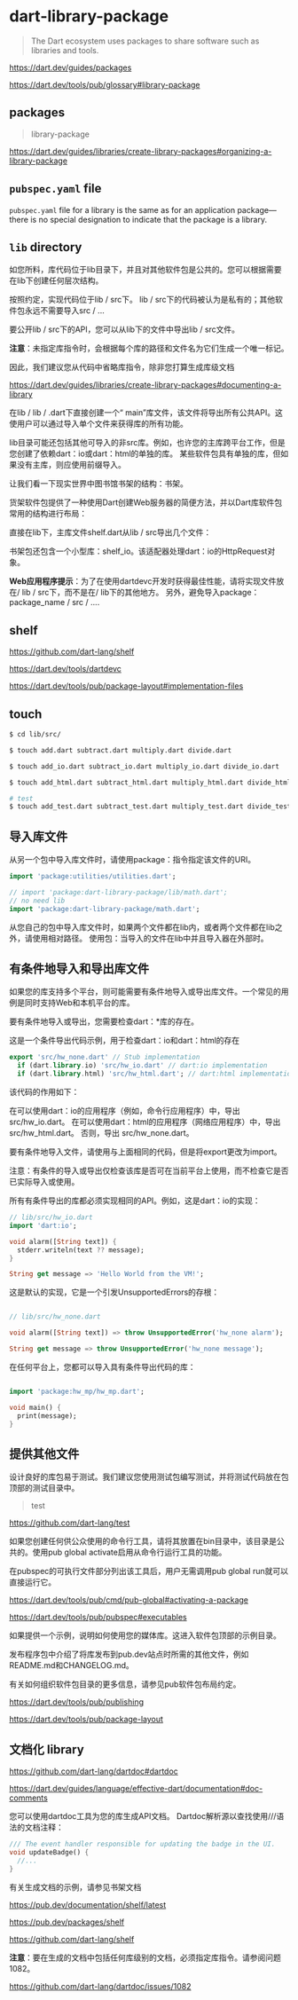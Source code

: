 # dart-library-package

> The Dart ecosystem uses packages to share software such as libraries and tools.

https://dart.dev/guides/packages

https://dart.dev/tools/pub/glossary#library-package

## packages

> library-package

https://dart.dev/guides/libraries/create-library-packages#organizing-a-library-package


## `pubspec.yaml` file

`pubspec.yaml` file for a library is the same as for an application package—there is no special designation to indicate that the package is a library.

## `lib` directory

<span title="As you might expect, the library code lives under the lib directory and is public to other packages. You can create any hierarchy under lib, as needed;">
如您所料，库代码位于lib目录下，并且对其他软件包是公共的。您可以根据需要在lib下创建任何层次结构。
</span>

按照约定，实现代码位于lib / src下。 lib / src下的代码被认为是私有的；其他软件包永远不需要导入src / ...

要公开lib / src下的API，您可以从lib下的文件中导出lib / src文件。

**注意**：未指定库指令时，会根据每个库的路径和文件名为它们生成一个唯一标记。

因此，我们建议您从代码中省略库指令，除非您打算生成库级文档

https://dart.dev/guides/libraries/create-library-packages#documenting-a-library


在lib / lib / <package-name> .dart下直接创建一个“ main”库文件，该文件将导出所有公共API。这使用户可以通过导入单个文件来获得库的所有功能。

lib目录可能还包括其他可导入的非src库。例如，也许您的主库跨平台工作，但是您创建了依赖dart：io或dart：html的单独的库。
某些软件包具有单独的库，但如果没有主库，则应使用前缀导入。

让我们看一下现实世界中图书馆书架的结构：书架。

货架软件包提供了一种使用Dart创建Web服务器的简便方法，并以Dart库软件包常用的结构进行布局：

直接在lib下，主库文件shelf.dart从lib / src导出几个文件：

书架包还包含一个小型库：shelf_io。该适配器处理dart：io的HttpRequest对象。

**Web应用程序提示**：为了在使用dartdevc开发时获得最佳性能，请将实现文件放在/ lib / src下，而不是在/ lib下的其他地方。 另外，避免导入package：package_name / src / ....

## shelf

https://github.com/dart-lang/shelf


https://dart.dev/tools/dartdevc


https://dart.dev/tools/pub/package-layout#implementation-files


## touch


```sh
$ cd lib/src/

$ touch add.dart subtract.dart multiply.dart divide.dart

$ touch add_io.dart subtract_io.dart multiply_io.dart divide_io.dart

$ touch add_html.dart subtract_html.dart multiply_html.dart divide_html.dart

# test
$ touch add_test.dart subtract_test.dart multiply_test.dart divide_test.dart


```


## 导入库文件

从另一个包中导入库文件时，请使用package：指令指定该文件的URI。

```dart
import 'package:utilities/utilities.dart';

// import 'package:dart-library-package/lib/math.dart';
// no need lib
import 'package:dart-library-package/math.dart';


```

从您自己的包中导入库文件时，如果两个文件都在lib内，或者两个文件都在lib之外，请使用相对路径。 使用包：当导入的文件在lib中并且导入器在外部时。


## 有条件地导入和导出库文件


如果您的库支持多个平台，则可能需要有条件地导入或导出库文件。一个常见的用例是同时支持Web和本机平台的库。

要有条件地导入或导出，您需要检查dart：*库的存在。

这是一个条件导出代码示例，用于检查dart：io和dart：html的存在

```dart
export 'src/hw_none.dart' // Stub implementation
  if (dart.library.io) 'src/hw_io.dart' // dart:io implementation
  if (dart.library.html) 'src/hw_html.dart'; // dart:html implementation

```

该代码的作用如下：

在可以使用dart：io的应用程序（例如，命令行应用程序）中，导出 src/hw_io.dart。
在可以使用dart：html的应用程序（网络应用程序）中，导出 src/hw_html.dart。
否则，导出 src/hw_none.dart。

要有条件地导入文件，请使用与上面相同的代码，但是将export更改为import。

注意：有条件的导入或导出仅检查该库是否可在当前平台上使用，而不检查它是否已实际导入或使用。


所有有条件导出的库都必须实现相同的API。例如，这是dart：io的实现：

```dart
// lib/src/hw_io.dart
import 'dart:io';

void alarm([String text]) {
  stderr.writeln(text ?? message);
}

String get message => 'Hello World from the VM!';

```

这是默认的实现，它是一个引发UnsupportedErrors的存根：


```dart

// lib/src/hw_none.dart

void alarm([String text]) => throw UnsupportedError('hw_none alarm');

String get message => throw UnsupportedError('hw_none message');

```

在任何平台上，您都可以导入具有条件导出代码的库：

```dart

import 'package:hw_mp/hw_mp.dart';

void main() {
  print(message);
}

```


## 提供其他文件

设计良好的库包易于测试。我们建议您使用测试包编写测试，并将测试代码放在包顶部的测试目录中。

> test

https://github.com/dart-lang/test


如果您创建任何供公众使用的命令行工具，请将其放置在bin目录中，该目录是公共的。使用pub global activate启用从命令行运行工具的功能。

在pubspec的可执行文件部分列出该工具后，用户无需调用pub global run就可以直接运行它。

https://dart.dev/tools/pub/cmd/pub-global#activating-a-package

https://dart.dev/tools/pub/pubspec#executables


如果提供一个示例，说明如何使用您的媒体库。这进入软件包顶部的示例目录。


发布程序包中介绍了将库发布到pub.dev站点时所需的其他文件，例如README.md和CHANGELOG.md。


有关如何组织软件包目录的更多信息，请参见pub软件包布局约定。

https://dart.dev/tools/pub/publishing

https://dart.dev/tools/pub/package-layout


## 文档化 library

https://github.com/dart-lang/dartdoc#dartdoc


https://dart.dev/guides/language/effective-dart/documentation#doc-comments


您可以使用dartdoc工具为您的库生成API文档。 Dartdoc解析源以查找使用///语法的文档注释：


```dart
/// The event handler responsible for updating the badge in the UI.
void updateBadge() {
  //...
}

```

有关生成文档的示例，请参见书架文档

https://pub.dev/documentation/shelf/latest


https://pub.dev/packages/shelf


https://github.com/dart-lang/shelf


**注意**：要在生成的文档中包括任何库级别的文档，必须指定库指令。请参阅问题1082。

https://github.com/dart-lang/dartdoc/issues/1082


